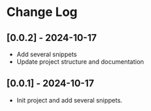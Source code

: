 # Change Log

## [0.0.2] - 2024-10-17

- Add several snippets
- Update project structure and documentation

## [0.0.1] - 2024-10-17

- Init project and add several snippets.
